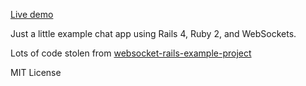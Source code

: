 [Live demo](http://ws42.pogoapp.com/)

Just a little example chat app using Rails 4, Ruby 2, and WebSockets.

Lots of code stolen from [websocket-rails-example-project](https://github.com/DanKnox/websocket-rails-Example-Project)

MIT License